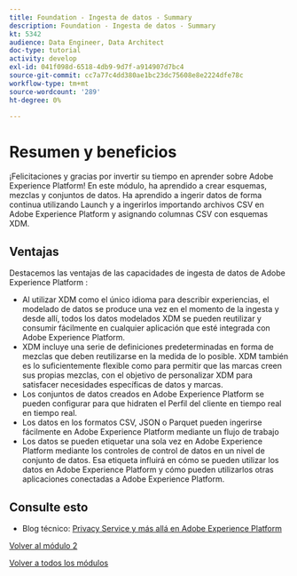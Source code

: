 ```yaml
---
title: Foundation - Ingesta de datos - Summary
description: Foundation - Ingesta de datos - Summary
kt: 5342
audience: Data Engineer, Data Architect
doc-type: tutorial
activity: develop
exl-id: 041f098d-6518-4db9-9d7f-a914907d7bc4
source-git-commit: cc7a77c4dd380ae1bc23dc75608e8e2224dfe78c
workflow-type: tm+mt
source-wordcount: '289'
ht-degree: 0%

---
```


# Resumen y beneficios

¡Felicitaciones y gracias por invertir su tiempo en aprender sobre Adobe Experience Platform!
En este módulo, ha aprendido a crear esquemas, mezclas y conjuntos de datos. Ha aprendido a ingerir datos de forma continua utilizando Launch y a ingerirlos importando archivos CSV en Adobe Experience Platform y asignando columnas CSV con esquemas XDM.

## Ventajas

Destacemos las ventajas de las capacidades de ingesta de datos de Adobe Experience Platform :

- Al utilizar XDM como el único idioma para describir experiencias, el modelado de datos se produce una vez en el momento de la ingesta y desde allí, todos los datos modelados XDM se pueden reutilizar y consumir fácilmente en cualquier aplicación que esté integrada con Adobe Experience Platform.
- XDM incluye una serie de definiciones predeterminadas en forma de mezclas que deben reutilizarse en la medida de lo posible. XDM también es lo suficientemente flexible como para permitir que las marcas creen sus propias mezclas, con el objetivo de personalizar XDM para satisfacer necesidades específicas de datos y marcas.
- Los conjuntos de datos creados en Adobe Experience Platform se pueden configurar para que hidraten el Perfil del cliente en tiempo real en tiempo real.
- Los datos en los formatos CSV, JSON o Parquet pueden ingerirse fácilmente en Adobe Experience Platform mediante un flujo de trabajo
- Los datos se pueden etiquetar una sola vez en Adobe Experience Platform mediante los controles de control de datos en un nivel de conjunto de datos. Esa etiqueta influirá en cómo se pueden utilizar los datos en Adobe Experience Platform y cómo pueden utilizarlos otras aplicaciones conectadas a Adobe Experience Platform.

## Consulte esto

- Blog técnico: [Privacy Service y más allá en Adobe Experience Platform](https://medium.com/adobetech/privacy-services-and-beyond-in-adobe-experience-platform-31b8d7e9292)

[Volver al módulo 2](./data-ingestion.md)

[Volver a todos los módulos](../../overview.md)
